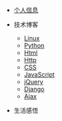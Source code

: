* [个人信息](README)
* 技术博客
    * [Linux](Linux/README) 
    * [Python](Python/python)
    * [Html](Html/README)
    * [Http](Http/README)
    * [CSS](CSS/README)
    * [JavaScript](JavaScript/README)
    * [jQuery](jQuery/README)
    * [Django](Django/README)
    * [Ajax](Ajax/README)

* 生活感悟